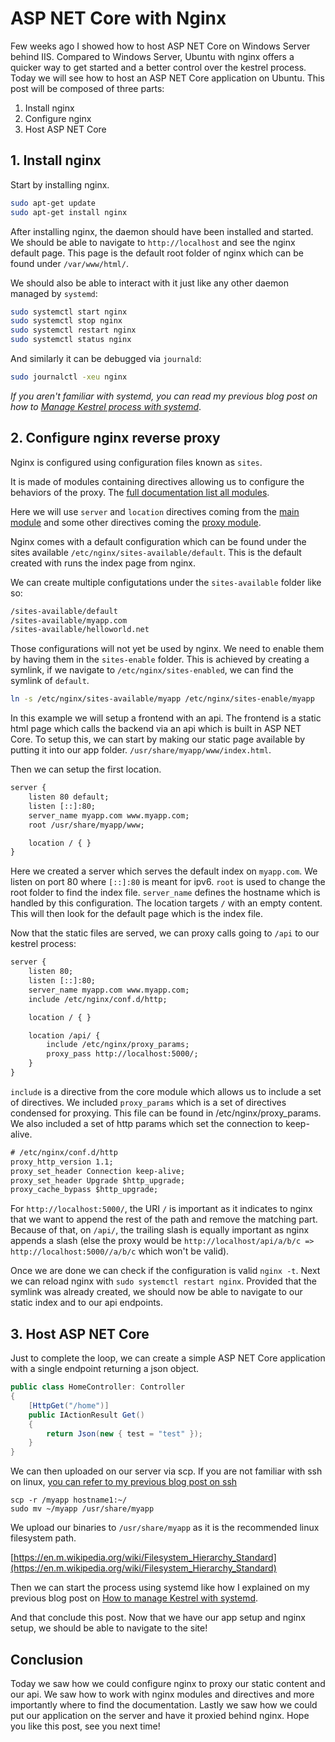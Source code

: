 # ASP NET Core with Nginx

Few weeks ago I showed how to host ASP NET Core on Windows Server behind IIS. Compared to Windows Server, Ubuntu with nginx offers a quicker way to get started and a better control over the kestrel process.
Today we will see how to host an ASP NET Core application on Ubuntu. This post will be composed of three parts:

1. Install nginx
2. Configure nginx
3. Host ASP NET Core

## 1. Install nginx

Start by installing nginx.

```sh
sudo apt-get update
sudo apt-get install nginx
```

After installing nginx, the daemon should have been installed and started. We should be able to navigate to `http://localhost` and see the nginx default page.
This page is the default root folder of nginx which can be found under `/var/www/html/`.

We should also be able to interact with it just like any other daemon managed by `systemd`:

```sh
sudo systemctl start nginx
sudo systemctl stop nginx
sudo systemctl restart nginx
sudo systemctl status nginx
```

And similarly it can be debugged via `journald`:

```sh
sudo journalctl -xeu nginx
```

_If you aren't familiar with systemd, you can read my previous blog post on how to [Manage Kestrel process with systemd](https://kimsereyblog.blogspot.sg/2018/05/manage-kestrel-process-with-systemd.html)_.

## 2. Configure nginx reverse proxy

Nginx is configured using configuration files known as `sites`. 

It is made of modules containing directives allowing us to configure the behaviors of the proxy. The [full documentation list all modules](http://nginx.org/en/docs/).

Here we will use `server` and `location` directives coming from the [main module](http://nginx.org/en/docs/http/ngx_http_core_module.html) and some other directives coming the [proxy module](http://nginx.org/en/docs/http/ngx_http_proxy_module.html).

Nginx comes with a default configuration which can be found under the sites available `/etc/nginx/sites-available/default`. This is the default created with runs the index page from nginx.

We can create multiple configutations under the `sites-available` folder like so:

```txt
/sites-available/default
/sites-available/myapp.com
/sites-available/helloworld.net
```

Those configurations will not yet be used by nginx. We need to enable them by having them in the `sites-enable` folder. This is achieved by creating a symlink, if we navigate to `/etc/nginx/sites-enabled`, we can find the symlink of `default`.

```sh
ln -s /etc/nginx/sites-available/myapp /etc/nginx/sites-enable/myapp
```

In this example we will setup a frontend with an api. The frontend is a static html page which calls the backend via an api which is built in ASP NET Core.
To setup this, we can start by making our static page available by putting it into our app folder.
`/usr/share/myapp/www/index.html`.

Then we can setup the first location.

```txt
server {
    listen 80 default;
    listen [::]:80;
    server_name myapp.com www.myapp.com;
    root /usr/share/myapp/www;

    location / { }
}
```

Here we created a server which serves the default index on `myapp.com`. We listen on port 80 where `[::]:80` is meant for ipv6.
`root` is used to change the root folder to find the index file.
`server_name` defines the hostname which is handled by this configuration.
The location targets `/` with an empty content. This will then look for the default page which is the index file.

Now that the static files are served, we can proxy calls going to `/api` to our kestrel process:

```txt
server {
    listen 80;
    listen [::]:80;
    server_name myapp.com www.myapp.com;
    include /etc/nginx/conf.d/http;

    location / { }

    location /api/ {
        include /etc/nginx/proxy_params;
        proxy_pass http://localhost:5000/;
    }
}
```

`include` is a directive from the core module which allows us to include a set of directives.
We included `proxy_params` which is a set of directives condensed for proxying. This file can be found in /etc/nginx/proxy_params.
We also included a set of http params which set the connection to keep-alive.

```txt
# /etc/nginx/conf.d/http
proxy_http_version 1.1;
proxy_set_header Connection keep-alive;
proxy_set_header Upgrade $http_upgrade;
proxy_cache_bypass $http_upgrade;
```

For `http://localhost:5000/`, the URI `/` is important as it indicates to nginx that we want to append the rest of the path and remove the matching part. Because of that, on `/api/`, the trailing slash is equally important as nginx appends a slash (else the proxy would be `http://localhost/api/a/b/c => http://localhost:5000//a/b/c` which won't be valid).

Once we are done we can check if the configuration is valid `nginx -t`. Next we can reload nginx with `sudo systemctl restart nginx`.
Provided that the symlink was already created, we should now be able to navigate to our static index and to our api endpoints.

## 3. Host ASP NET Core

Just to complete the loop, we can create a simple ASP NET Core application with a single endpoint returning a json object.

```c#
public class HomeController: Controller
{
    [HttpGet("/home")]
    public IActionResult Get()
    {
        return Json(new { test = "test" });
    }
}
```

We can then uploaded on our server via scp. If you are not familiar with ssh on linux, [you can refer to my previous blog post on ssh](https://kimsereyblog.blogspot.sg/2018/05/manage-kestrel-process-with-systemd.html)

```ssh
scp -r /myapp hostname1:~/
sudo mv ~/myapp /usr/share/myapp
```

We upload our binaries to `/usr/share/myapp` as it is the recommended linux filesystem path.

[https://en.m.wikipedia.org/wiki/Filesystem_Hierarchy_Standard](https://en.m.wikipedia.org/wiki/Filesystem_Hierarchy_Standard)

Then we can start the process using systemd like how I explained on my previous blog post on [How to manage Kestrel with systemd]().

And that conclude this post. Now that we have our app setup and nginx setup, we should be able to navigate to the site!

## Conclusion

Today we saw how we could configure nginx to proxy our static content and our api. We saw how to work with nginx modules and directives and more importantly where to find the documentation. Lastly we saw how we could put our application on the server and have it proxied behind nginx. Hope you like this post, see you next time!